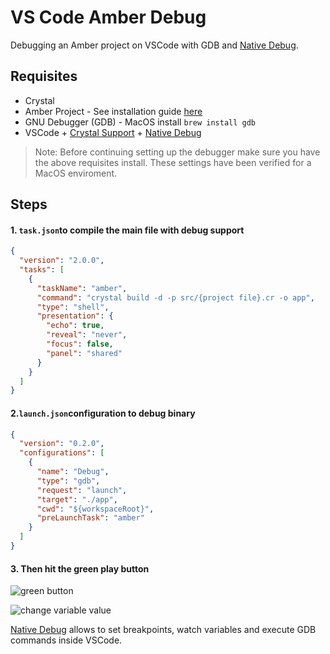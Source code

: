 # VS Code Amber Debug

Debugging an Amber project on VSCode with GDB and [Native Debug](https://github.com/crystal-lang-tools/vscode-crystal-lang/wiki/Useful-extensions#debugging).

## Requisites

* Crystal
* Amber Project - See installation guide [here](/getting-started/Installation/README.md)
* GNU Debugger (GDB) - MacOS install `brew install gdb`
* VSCode + [Crystal Support](https://marketplace.visualstudio.com/items?itemName=faustinoaq.crystal-lang) + [Native Debug](https://github.com/WebFreak001/code-debug)

> Note: Before continuing setting up the debugger make sure you have the above requisites install. These settings have been verified for a MacOS enviroment.

## Steps

#### 1. `task.json`**to compile the main file with debug support**

```json
{
  "version": "2.0.0",
  "tasks": [
    {
      "taskName": "amber",
      "command": "crystal build -d -p src/{project file}.cr -o app",
      "type": "shell",
      "presentation": {
        "echo": true,
        "reveal": "never",
        "focus": false,
        "panel": "shared"
      }
    }
  ]
}
```

#### 2.`launch.json`**configuration to debug binary**

```json
{
  "version": "0.2.0",
  "configurations": [
    {
      "name": "Debug",
      "type": "gdb",
      "request": "launch",
      "target": "./app",
      "cwd": "${workspaceRoot}",
      "preLaunchTask": "amber"
    }
  ]
}
```

#### 3. Then hit the green play button

![green button](https://camo.githubusercontent.com/30adba87add4770abf2c3982206748123f8a2c6e/687474703a2f2f692e696d6775722e636f6d2f6d674b41366d782e706e67)

![change variable value](https://camo.githubusercontent.com/c5a551366c3eb2464c920bf3f95e8cdfb97ad827/687474703a2f2f692e696d6775722e636f6d2f6b506b546e75442e706e67)

[Native Debug](https://github.com/WebFreak001/code-debug) allows to set breakpoints, watch variables and execute GDB commands inside VSCode.



